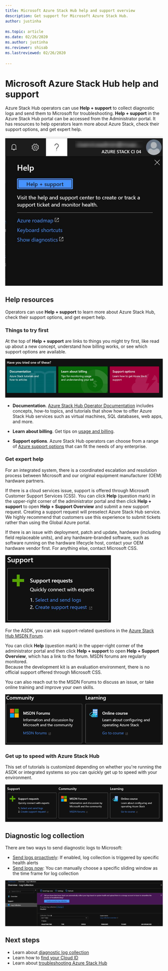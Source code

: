 ```yaml
---
title: Microsoft Azure Stack Hub help and support overview 
description: Get support for Microsoft Azure Stack Hub.
author: justinha

ms.topic: article
ms.date: 02/26/2020
ms.author: justinha
ms.reviewer: shisab
ms.lastreviewed: 02/26/2020

---
```

# Microsoft Azure Stack Hub help and support

Azure Stack Hub operators can use **Help + support** to collect diagnostic logs and send them to Microsoft for troubleshooting. **Help + support** in the Azure Stack Hub portal can be accessed from the Administrator portal. It has resources to help operators learn more about Azure Stack, check their support options, and get expert help.  

![Screenshot of how to access Help and Support in the Administrator portal](media/azure-stack-help-and-support/help-and-support.png)

## Help resources 

Operators can use **Help + support** to learn more about Azure Stack Hub, check their support options, and get expert help. 

### Things to try first

At the top of **Help + support** are links to things you might try first, like read up about a new concept, understand how billing works, or see which support options are available. 

![Self-service support](media/azure-stack-help-and-support/get-support-tiles.png)

- **Documentation**. [Azure Stack Hub Operator Documentation](index.yml) includes concepts, how-to topics, and tutorials that show how to offer Azure Stack Hub services such as virtual machines, SQL databases, web apps, and more. 

- **Learn about billing**. Get tips on [usage and billing](azure-stack-billing-and-chargeback.md).

- **Support options**. Azure Stack Hub operators can choose from a range of [Azure support options](https://aka.ms/azstacksupport) that can fit the needs of any enterprise. 


### Get expert help 

For an integrated system, there is a coordinated escalation and resolution process between Microsoft and our original equipment manufacturer (OEM) hardware partners.

If there is a cloud services issue, support is offered through Microsoft Customer Support Services (CSS). 
You can click **Help** (question mark) in the upper-right corner of the administrator portal and then click **Help + support** to open **Help + Support Overview** and submit a new support request. Creating a support request will preselect Azure Stack Hub service. We highly recommend that customers use this experience to submit tickets rather than using the Global Azure portal. 

If there is an issue with deployment, patch and update, hardware (including field replaceable units), and any hardware-branded software, such as software running on the hardware lifecycle host, contact your OEM hardware vendor first. 
For anything else, contact Microsoft CSS.

![Get expert help for integrated systems](media/azure-stack-help-and-support/get-support-integrated.png)

For the ASDK, you can ask support-related questions in the [Azure Stack Hub MSDN Forum](https://social.msdn.microsoft.com/Forums/azure/home?forum=azurestack). 

You can click **Help** (question mark) in the upper-right corner of the administrator portal and then click **Help + support** to open **Help + Support Overview**, which has a link to the forum. 
MSDN forums are regularly monitored.  
Because the development kit is an evaluation environment, there is no official support offered through Microsoft CSS.

You can also reach out to the MSDN Forums to discuss an issue, or take online training and improve your own skills. 

![Get expert help](media/azure-stack-help-and-support/get-support-cards.png)

### Get up to speed with Azure Stack Hub

This set of tutorials is customized depending on whether you're running the ASDK or integrated systems so you can quickly get up to speed with your environment. 

![Get support tutorials](media/azure-stack-help-and-support/get-support-tutorials.png)

## Diagnostic log collection

There are two ways to send diagnostic logs to Microsoft: 

- [Send logs proactively](azure-stack-configure-automatic-diagnostic-log-collection-tzl.md): If enabled, log collection is triggered by specific health alerts 
- [Send logs now](azure-stack-configure-on-demand-diagnostic-log-collection-portal-tzl.md): You can manually choose a specific sliding window as the time frame for log collection

![Screenshot of diagnostic log collection options](media/azure-stack-help-and-support/banner-enable-automatic-log-collection.png)


## Next steps

- Learn about [diagnostic log collection](azure-stack-diagnostic-log-collection-overview-tzl.md)
- Learn how to [find your Cloud ID](azure-stack-find-cloud-id.md)
- Learn about [troubleshooting Azure Stack Hub](azure-stack-troubleshooting.md)
